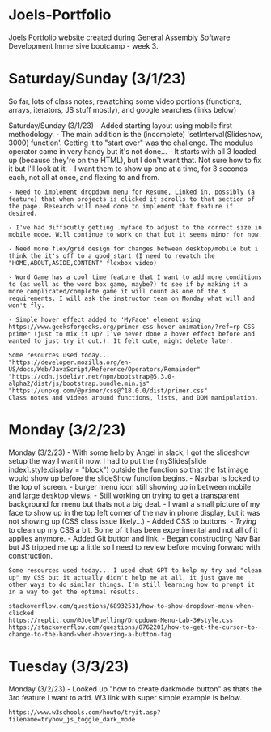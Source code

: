 # Joels-Portfolio
Joels Portfolio website created during General Assembly Software Development Immersive bootcamp - week 3.
# Saturday/Sunday (3/1/23) 

So far, lots of class notes, rewatching some video portions (functions, arrays, iterators, JS stuff mostly), and google searches (links below)

Saturday/Sunday (3/1/23) - Added starting layout using mobile first methodology.
    - The main addition is the (incomplete) 'setInterval(Slideshow, 3000) function'. Getting it to "start over" was the challenge. The modulus operator came in very handy but it's not done...
        - It starts with all 3 loaded up (because they're on the HTML), but I don't want that. Not sure how to fix it but I'll look at it.
        - I want them to show up one at a time, for 3 seconds each, not all at once, and flexing to and from.

    - Need to implement dropdown menu for Resume, Linked in, possibly (a feature) that when projects is clicked it scrolls to that section of the page. Research will need done to implement that feature if desired.

    - I've had difficutly getting .myface to adjust to the correct size in mobile mode. Will continue to work on that but it seems minor for now.

    - Need more flex/grid design for changes between desktop/mobile but i think the it's off to a good start (I need to rewatch the "HOME,ABOUT,ASIDE,CONTENT" flexbox video)

    - Word Game has a cool time feature that I want to add more conditions to (as well as the word box game, maybe?) to see if by making it a more complicated/complete game it will count as one of the 3 requirements. I will ask the instructor team on Monday what will and won't fly.

    - Simple hover effect added to 'MyFace' element using https://www.geeksforgeeks.org/primer-css-hover-animation/?ref=rp CSS primer (just to mix it up? I've never done a hover effect before and wanted to just try it out.). It felt cute, might delete later.

    Some resources used today...
    "https://developer.mozilla.org/en-US/docs/Web/JavaScript/Reference/Operators/Remainder"
    "https://cdn.jsdelivr.net/npm/bootstrap@5.3.0-alpha2/dist/js/bootstrap.bundle.min.js"
    "https://unpkg.com/@primer/css@^18.0.0/dist/primer.css"
    Class notes and videos around functions, lists, and DOM manipulation.

# Monday (3/2/23)

Monday (3/2/23) 
    - With some help by Angel in slack, I got the slideshow setup the way I want it now. I had to put the (mySlides[slide index].style.display = "block") outside the function so that the 1st image would show up before the slideShow function begins.
    - Navbar is locked to the top of screen.
        - burger menu icon still showing up in between mobile and large desktop views.
        - Still working on trying to get a transparent background for menu but thats not a big deal.
        - I want a small picture of my face to show up in the top left corner of the nav in phone display, but it was not showing up (CSS class issue likely...)
    - Added CSS to buttons.
    - *Trying* to clean up my CSS a bit. Some of it has been experimental and not all of it applies anymore.
    - Added Git button and link.
    - Began constructing Nav Bar but JS tripped me up a little so I need to review before moving forward with construction.

    Some resources used today... I used chat GPT to help my try and "clean up" my CSS but it actually didn't help me at all, it just gave me other ways to do similar things. I'm still learning how to prompt it in a way to get the optimal results.

    stackoverflow.com/questions/68932531/how-to-show-dropdown-menu-when-clicked
    https://replit.com/@JoelFuelling/Dropdown-Menu-Lab-3#style.css
    https://stackoverflow.com/questions/8762201/how-to-get-the-cursor-to-change-to-the-hand-when-hovering-a-button-tag

# Tuesday (3/3/23)

Monday (3/2/23)
    - Looked up "how to create darkmode button" as thats the 3rd feature I want to add. W3 link with super simple example is below.


    https://www.w3schools.com/howto/tryit.asp?filename=tryhow_js_toggle_dark_mode
